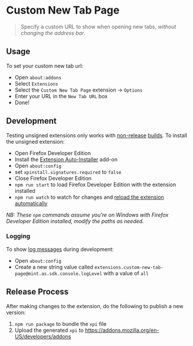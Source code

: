 # Custom New Tab Page
> Specify a custom URL to show when opening new tabs, _without changing the address bar_.


## Usage
To set your custom new tab url:
- Open `about:addons`
- Select `Extensions`
- Select the `Custom New Tab Page` extension → `Options`
- Enter your URL in the `New Tab URL` box
- Done!


## Development

Testing unsigned extensions only works with [non-release](https://developer.mozilla.org/en-US/Add-ons/SDK/Tools/jpm#Install_a_different_version_of_Firefox) [builds](https://wiki.mozilla.org/Add-ons/Extension_Signing). To install the unsigned extension:
- Open Firefox Developer Edition
- Install the [Extension Auto-Installer](https://addons.mozilla.org/en-US/firefox/addon/autoinstaller) add-on
- Open `about:config`
- set `xpinstall.signatures.required` to `false`
- Close Firefox Developer Edition
- `npm run start` to load Firefox Developer Edition with the extension installed
- `npm run watch` to watch for changes and [reload the extension automatically](https://developer.mozilla.org/en-US/Add-ons/SDK/Tools/jpm#Developing_without_browser_restarts)

_NB: These `npm` commands assume you're on Windows with Firefox Developer Edition installed, modify the paths as needed._


### Logging
To show [log messages](https://developer.mozilla.org/en-US/Add-ons/SDK/Tools/console#Logging_Levels) during development:
- Open `about:config`
- Create a new string value called `extensions.custom-new-tab-page@mint.as.sdk.console.logLevel` with a value of `all`


## Release Process

After making changes to the extension, do the following to publish a new version:
1. `npm run package` to bundle the `xpi` file
1. Upload the generated `xpi` to https://addons.mozilla.org/en-US/developers/addons
